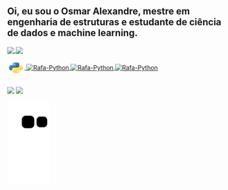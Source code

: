 
## Oi, eu sou o Osmar Alexandre, mestre em engenharia de estruturas e estudante de ciência de dados e machine learning.

<div>
  <a href="https://github.com/osmaralexandre">
  <img align="center" height="140em" src="https://github-readme-stats.vercel.app/api?username=osmaralexandre&show_icons=true&theme=tokyonight&include_all_commits=true&count_private=true"/>
  <img align="center" height="140em" src="https://github-readme-stats.vercel.app/api/top-langs/?username=osmaralexandre&layout=compact&langs_count=7&theme=tokyonight"/>
</div>

<div style="display: inline_block"><br>
  <img align="center" alt="Rafa-Python" height="30" width="40" src="https://raw.githubusercontent.com/devicons/devicon/master/icons/python/python-original.svg">
  <img align="center" alt="Rafa-Python" height="30" width="40" src="https://cdn.jsdelivr.net/gh/devicons/devicon/icons/jupyter/jupyter-original-wordmark.svg">
  <img align="center" alt="Rafa-Python" height="30" width="40" src="https://cdn.jsdelivr.net/gh/devicons/devicon/icons/mysql/mysql-original-wordmark.svg">
  <img align="center" alt="Rafa-Python" height="30" width="40" src="https://cdn.jsdelivr.net/gh/devicons/devicon/icons/matlab/matlab-original.svg">
</div>

##
 
<div> 
  <a href="https://www.linkedin.com/in/osmaralexandre/" target="_blank"><img src="https://img.shields.io/badge/-LinkedIn-%230077B5?style=for-the-badge&logo=linkedin&logoColor=white" target="_blank"></a> 
  <a href = "mailto:osmaralexandre93@gmail.com"><img src="https://img.shields.io/badge/Gmail-D14836?style=for-the-badge&logo=gmail&logoColor=white" target="_blank"></a>
 
 ![Snake animation](https://github.com/osmaralexandre/osmaralexandre/blob/output/github-contribution-grid-snake.svg)
 
</div>
